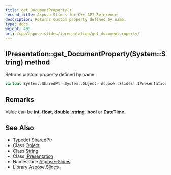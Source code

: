 ```yaml
---
title: get_DocumentProperty()
second_title: Aspose.Slides for C++ API Reference
description: Returns custom property defined by name.
type: docs
weight: 495
url: /cpp/aspose.slides/ipresentation/get_documentproperty/
---
```

## IPresentation::get_DocumentProperty(System::String) method


Returns custom property defined by name.

```cpp
virtual System::SharedPtr<System::Object> Aspose::Slides::IPresentation::get_DocumentProperty(System::String name)=0
```

## Remarks


Value can be **int**, **float**, **double**, **string**, **bool** or **DateTime**. 
## See Also

* Typedef [SharedPtr](../../system/sharedptr/)
* Class [Object](../../system/object/)
* Class [String](../../system/string/)
* Class [IPresentation](./)
* Namespace [Aspose::Slides](../)
* Library [Aspose.Slides](../../)